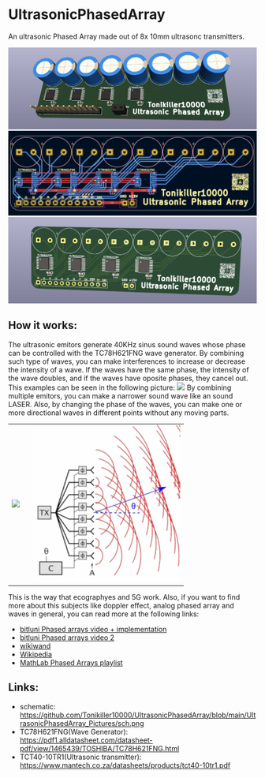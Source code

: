 # UltrasonicPhasedArray
An ultrasonic Phased Array made out of 8x 10mm ultrasonc transmitters.




<img src="https://github.com/Tonikiller10000/UltrasonicPhasedArray/blob/main/UltrasonicPhasedArray_Pictures/parts.png"/>
<img src="https://github.com/Tonikiller10000/UltrasonicPhasedArray/blob/main/UltrasonicPhasedArray_Pictures/pro.png"/>
<img src="https://github.com/Tonikiller10000/UltrasonicPhasedArray/blob/main/UltrasonicPhasedArray_Pictures/pcb.png"/>



## How it works:
The ultrasonic emitors generate 40KHz sinus sound waves whose phase can be controlled with the TC78H621FNG wave generator. 
By combining such type of waves, you can make interferences to increase or decrease the intensity of a wave.
If the waves have the same phase, the intensity of the wave doubles, and if the waves have oposite phases, they cancel out. 
This examples can be seen in the following picture:
<img src="https://phys.libretexts.org/@api/deki/files/43023/8.4-CD.png?revision=1&size=bestfit&width=801&height=405"/>
By combining multiple emitors, you can make a narrower sound wave like an sound LASER.
Also, by changing the phase of the waves, you can make one or more directional waves in different points without any moving parts. 

<table>
  <tr>
    <td><img src="https://lh3.googleusercontent.com/proxy/OXCBphyn6LKgIOYrxJP1FDfGYbe-H5XtUl6BqG6psCCJqaPnHMZ7RECLaWCUshUFGlpMAjtqAGHEM8Q-jDJfoIuhxYw8-Ty7UtB5QqnByxMUq-mXuDWsn2eNOHlrLJLYhUSYzvxlsrTztwYtXsSbGdYZ"/> <td>
    <td><img src="https://github.com/Tonikiller10000/UltrasonicPhasedArray/blob/main/UltrasonicPhasedArray_Pictures/uph.png"/></td>
  </tr>
</table>

This is the way that ecographyes and 5G work. 
Also, if you want to find more about this subjects like doppler effect, analog phased array and waves in general, you can read more at the following links:
- [bitluni Phased arrays video + implementation](https://www.youtube.com/watch?v=z4uxC7ISd-c&t=649s)
- [bitluni Phased arrays video 2](https://www.youtube.com/watch?v=Evao3XUUAOY)
- [wikiwand](https://www.wikiwand.com/en/Phased_array)
- [Wikipedia](https://en.wikipedia.org/wiki/Phased_array)
- [MathLab Phased Arrays playlist](https://www.youtube.com/playlist?list=PLn8PRpmsu08q9U0y7_63Dfz5cawEnicxi)


## Links:
- schematic: https://github.com/Tonikiller10000/UltrasonicPhasedArray/blob/main/UltrasonicPhasedArray_Pictures/sch.png
- TC78H621FNG(Wave Generator): https://pdf1.alldatasheet.com/datasheet-pdf/view/1465439/TOSHIBA/TC78H621FNG.html
- TCT40-10TR1(Ultrasonic transmitter): https://www.mantech.co.za/datasheets/products/tct40-10tr1.pdf





